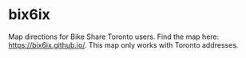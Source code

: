 # bix6ix
Map directions for Bike Share Toronto users. Find the map here: https://bix6ix.github.io/. This map only works with Toronto addresses.
